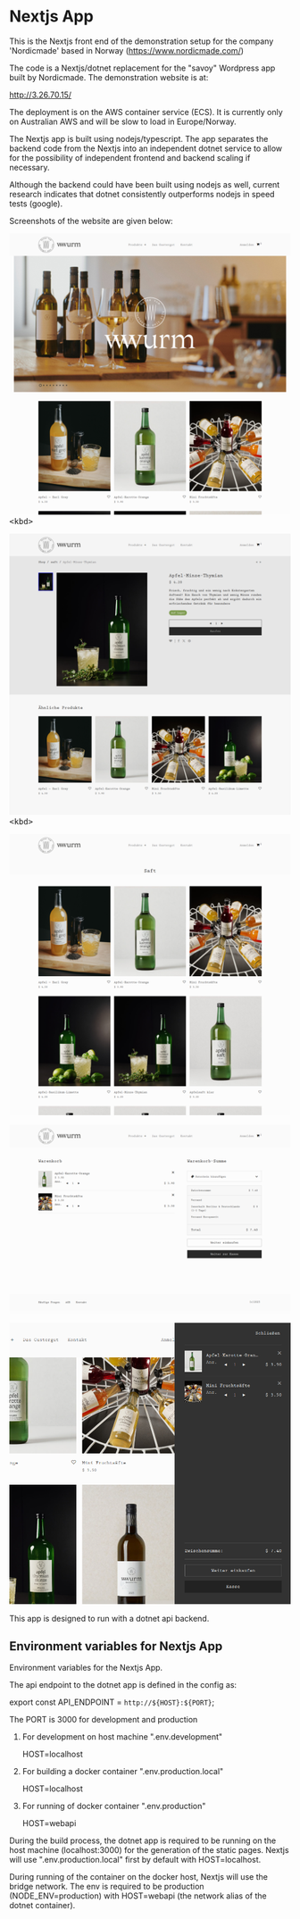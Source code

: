 # Nextjs App

This is the Nextjs front end of the demonstration setup for the company 'Nordicmade' based in Norway (https://www.nordicmade.com/) 

The code is a Nextjs/dotnet replacement for the "savoy" Wordpress app built by Nordicmade. The demonstration website is at:

http://3.26.70.15/

The deployment is on the AWS container service (ECS). It is currently only on Australian AWS and will be slow to load in Europe/Norway. 

The Nextjs app is built using nodejs/typescript. The app separates the backend code from the Nextjs into an independent dotnet service to allow for the possibility of independent frontend and backend scaling if necessary.

Although the backend could have been built using nodejs as well, current research indicates that dotnet consistently outperforms nodejs in speed tests (google).

Screenshots of the website are given below:

<kbd>![alt text](https://github.com/mckenzie-mm/nordic-frontend/blob/main/images-readme-dark/11.png?)<kbd>

<kbd>![alt text](https://github.com/mckenzie-mm/nordic-frontend/blob/main/images-readme-dark/22.png?)<kbd>

<kbd>![alt text](https://github.com/mckenzie-mm/nordic-frontend/blob/main/images-readme-dark/5.png)<kbd>

<kbd>![alt text](https://github.com/mckenzie-mm/nordic-frontend/blob/main/images-readme-dark/6.png)<kbd>

<kbd>![alt text](https://github.com/mckenzie-mm/nordic-frontend/blob/main/images-readme-dark/7.png)<kbd>


This app is designed to run with a dotnet api
backend.

## Environment variables for Nextjs App

Environment variables for the Nextjs App.

The api endpoint to the dotnet app is defined in the config as:

export const API_ENDPOINT = `http://${HOST}:${PORT}`;

The PORT is 3000 for development and production

1) For development on host machine ".env.development"

    HOST=localhost

2) For building a docker container ".env.production.local"

    HOST=localhost

3) For running of docker container ".env.production"

    HOST=webapi

During the build process, the dotnet app is required to be running 
on the host machine (localhost:3000) for the generation 
of the static pages. Nextjs will use ".env.production.local"
first by default with HOST=localhost.

During running of the container on the docker host, 
Nextjs will use the bridge network.
The env is required to be production (NODE_ENV=production)
with HOST=webapi (the network alias of the dotnet container).


